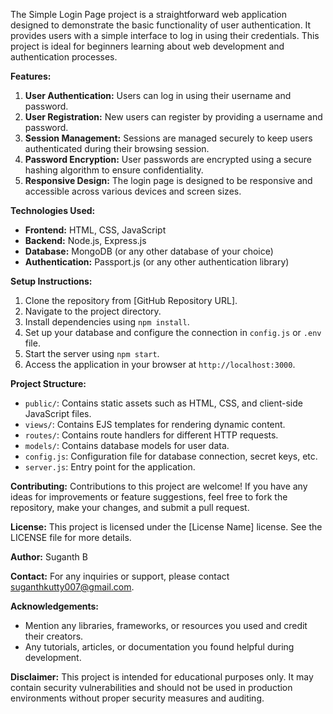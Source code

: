 The Simple Login Page project is a straightforward web application designed to demonstrate the basic functionality of user authentication. It provides users with a simple interface to log in using their credentials. This project is ideal for beginners learning about web development and authentication processes.

**Features:**
1. **User Authentication:** Users can log in using their username and password.
2. **User Registration:** New users can register by providing a username and password.
3. **Session Management:** Sessions are managed securely to keep users authenticated during their browsing session.
4. **Password Encryption:** User passwords are encrypted using a secure hashing algorithm to ensure confidentiality.
5. **Responsive Design:** The login page is designed to be responsive and accessible across various devices and screen sizes.

**Technologies Used:**
- **Frontend:** HTML, CSS, JavaScript
- **Backend:** Node.js, Express.js
- **Database:** MongoDB (or any other database of your choice)
- **Authentication:** Passport.js (or any other authentication library)

**Setup Instructions:**
1. Clone the repository from [GitHub Repository URL].
2. Navigate to the project directory.
3. Install dependencies using `npm install`.
4. Set up your database and configure the connection in `config.js` or `.env` file.
5. Start the server using `npm start`.
6. Access the application in your browser at `http://localhost:3000`.

**Project Structure:**
- `public/`: Contains static assets such as HTML, CSS, and client-side JavaScript files.
- `views/`: Contains EJS templates for rendering dynamic content.
- `routes/`: Contains route handlers for different HTTP requests.
- `models/`: Contains database models for user data.
- `config.js`: Configuration file for database connection, secret keys, etc.
- `server.js`: Entry point for the application.

**Contributing:**
Contributions to this project are welcome! If you have any ideas for improvements or feature suggestions, feel free to fork the repository, make your changes, and submit a pull request.

**License:**
This project is licensed under the [License Name] license. See the LICENSE file for more details.

**Author:**
Suganth B

**Contact:**
For any inquiries or support, please contact suganthkutty007@gmail.com.

**Acknowledgements:**
- Mention any libraries, frameworks, or resources you used and credit their creators.
- Any tutorials, articles, or documentation you found helpful during development.

**Disclaimer:**
This project is intended for educational purposes only. It may contain security vulnerabilities and should not be used in production environments without proper security measures and auditing.
